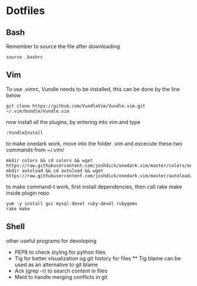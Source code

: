 # Dotfiles

## Bash
Remember to source the file after downloading
```
source .bashrc
```

## Vim
To use .vimrc, Vundle needs to be installed, this can be done by the line below
```
git clone https://github.com/VundleVim/Vundle.vim.git ~/.vim/bundle/Vundle.vim
```
now install all the plugins, by entering into vim and type
```
:VundleInstall
```
to make onedark work, move into the folder .vim and excecute these two commands from ~/.vim/
```
mkdir colors && cd colors && wget https://raw.githubusercontent.com/joshdick/onedark.vim/master/colors/onedark.vim
mkdir autoload && cd autoload && wget https://raw.githubusercontent.com/joshdick/onedark.vim/master/autoload/onedark.vim
```
to make command-t work, first install dependencies, then call rake make inside plugin repo
```
yum -y install gcc mysql-devel ruby-devel rubygems
rake make
```

## Shell
other useful programs for devoloping

* PEP8 to check styling for python files
* Tig for better visualization og git history for files
** Tig blame can be used as an alternative to git blame
* Ack (grep -r) to search content in files 
* Meld to handle merging conflicts in git
